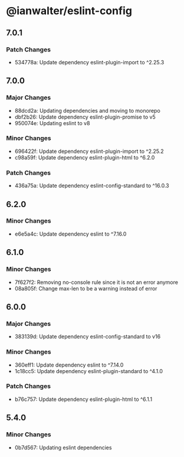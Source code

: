 # @ianwalter/eslint-config

## 7.0.1

### Patch Changes

- 534778a: Update dependency eslint-plugin-import to ^2.25.3

## 7.0.0

### Major Changes

- 88dcd2a: Updating dependencies and moving to monorepo
- dbf2b26: Update dependency eslint-plugin-promise to v5
- 950074e: Updating eslint to v8

### Minor Changes

- 696422f: Update dependency eslint-plugin-import to ^2.25.2
- c98a59f: Update dependency eslint-plugin-html to ^6.2.0

### Patch Changes

- 436a75a: Update dependency eslint-config-standard to ^16.0.3

## 6.2.0

### Minor Changes

- e6e5a4c: Update dependency eslint to ^7.16.0

## 6.1.0

### Minor Changes

- 7f627f2: Removing no-console rule since it is not an error anymore
- 08a805f: Change max-len to be a warning instead of error

## 6.0.0

### Major Changes

- 383139d: Update dependency eslint-config-standard to v16

### Minor Changes

- 360eff1: Update dependency eslint to ^7.14.0
- 1c18cc5: Update dependency eslint-plugin-standard to ^4.1.0

### Patch Changes

- b76c757: Update dependency eslint-plugin-html to ^6.1.1

## 5.4.0

### Minor Changes

- 0b7d567: Updating eslint dependencies
